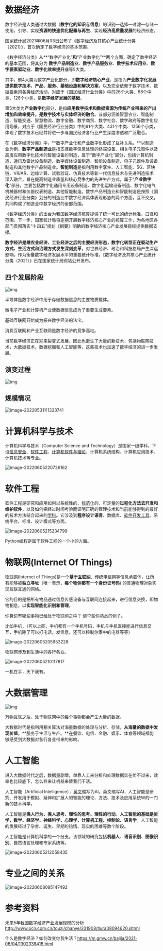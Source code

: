 # 数据经济

数字经济是人类通过大数据（**数字化的知识与信息**）的识别—选择—过滤—存储—使用，引导、实现**资源的快速优化配置与再生**、实现**经济高质量发展**的经济形态。

国家统计局2021年06月03日公布了《数字经济及其核心产业统计分类（2021）》，首次确定了数字经济的基本范围。

《数字经济分类》从**“数字产业化”**和**“产业数字化”**两个方面，确定了数字经济的基本范围，将其分为 **数字产品制造业**、**数字产品服务业**、**数字技术应用业**、**数字要素驱动业**、**数字化效率提升业**等5大类。

其中，前4大类为数字产业化部分，即**数字经济核心产业**，是指为**产业数字化发展提供数字技术、产品、服务、基础设施和解决方案**，以及完全依赖于数字技术、数据要素的各类经济活动，对应于《国民经济行业分类》中的26个大类、68个中类、126个小类，是**数字经济发展的基础**。

第5大类为**产业数字化**部分，是指**应用数字技术和数据资源为传统产业带来的产出增加和效率提升，是数字技术与实体经济的融合**。该部分涵盖智慧农业、智能制造、智能交通、智慧物流、数字金融、数字商贸、数字社会、数字政府等数字化应用场景，对应于《国民经济行业分类》中的91个大类、431个中类、1256个小类，体现了数字技术已经并将进一步与国民经济各行业产生深度渗透和广泛融合。

在《数字经济分类》中，**数字产业化和产业数字化形成了互补关系。**以制造业为例，**数字产品制造业**是指支撑数字信息处理的终端设备、相关电子元器件以及高度应用数字化技术的智能设备的制造，属于“数字产业化”部分，包括计算机制造、通讯及雷达设备制造、数字媒体设备制造、智能设备制造、电子元器件及设备制造和其他数字产品制造业。**智能制造**是指利用数字孪生、人工智能、5G、区块链、VR/AR、边缘计算、试验验证、仿真技术等新一代信息技术与先进制造技术深入融合，旨在提高制造业质量和核心竞争力的先进生产方式，属于“**产业数字化**”部分，主要包括数字化通用专用设备制造、数字化运输设备制造、数字化电气机械器材和仪器仪表制造、其他智能制造。数字产品制造业和智能制造是按照《国民经济行业分类》划分的制造业中数字经济具体表现形态的两个方面，互不交叉，共同构成了制造业中数字经济的全部范围。

《数字经济分类》的出台为我国数字经济核算提供了统一可比的统计标准、口径和范围。下一步，国家统计局将定期开展数字经济核心产业的核算工作，为各地区各部门贯彻落实“十四五”规划《纲要》明确的数字经济核心产业发展目标提供数据支撑。

**数字经济是继农业经济、工业经济之后的主要经济形态，数字化转型正在驱动生产方式、生活方式和治理方式发生深刻变革**，对世界经济、政治和科技格局产生深远影响。作为衡量数字经济发展水平的重要统计标准，《数字经济及其核心产业统计分类（2021）》已在国家统计局网站公开发布。

## 四个发展阶段

![img](01-01-数字经济和高新技术.assets/1(8151).png)

半导体是数字经济中用于存储数据信息的主要物质载体。

微电子产业和计算机产业使数据信息成为了重要生成要素。

基础互联网开始成为振兴数字经济的法宝。

消费互联网和产业互联网是数字经济的竞争高地。

当前数字经济正在迎来裂变式发展，因此也诞生了大量的新技术，包括物联网技术，大数据技术，数据挖掘和人工智能等，这些技术也加速了数字经济的进一步发展。

## 演变过程



![img](01-01-数字经济和高新技术.assets/工业革命发展史.png)



## 规模情况

![image-20220531111323741](01-01-数字经济和高新技术.assets/image-20220531111323741.png)

# 计算机科学与技术

计算机科学与技术（Computer Science and Technology）是国家一级学科，下设[信息安全](https://baike.baidu.com/item/信息安全/339810)、[软件工程](https://baike.baidu.com/item/软件工程/25279)、[计算机软件与理论](https://baike.baidu.com/item/计算机软件与理论/3008761)、计算机系统结构、计算机应用技术、计算机技术等专业。

![image-20220605220726162](01-01-数字经济和高新技术.assets/image-20220605220726162.png)

# 软件工程

软件工程是研究和应用如何以系统性的、[规范化](https://baike.baidu.com/item/规范化/3193374)的、可定量的**过程化方法去开发和维护软件**，以及如何把经过时间考验而证明正确的管理技术和当前能够得到的最好的技术方法结合起来的[学科](https://baike.baidu.com/item/学科/2634099)。它涉及到**程序设计语言**、数据库、[软件开发工具](https://baike.baidu.com/item/软件开发工具/4605523)、系统平台、标准、设计模式等方面。

![image-20220605215234799](01-01-数字经济和高新技术.assets/image-20220605215234799.png)

Python编程是属于软件工程的一个小的方面。



# 物联网(Internet Of Things)

[物联网](https://baike.baidu.com/item/物联网)(Internet of Things)是一个**基于[互联网](https://baike.baidu.com/item/互联网/199186)**、传统电信网等信息承载体，让所有能够被**独立寻址**（唯一表示，**每个物体都有一个身份证号码**) 的普通物理对象实现互联互通的网络。

它的目的是把所有物品通过信息传感设备与互联网连接起来，进行信息交换，即物物相息，以**实现智能化识别和管理**。



你身边有哪些事物已经处于物联网之中？  请举些你熟悉的例子。

比如手机，（可以上网，手机都有一个手机号码，手机与手机直接能进行信息交互，手机除了可以打电话，发信息，还可以控制你家中的电器等等）



![image-20220605205653228](01-01-数字经济和高新技术.assets/image-20220605205653228.png)

物联网涉及到生活中的各行各业。

![image-20220605210117817](01-01-数字经济和高新技术.assets/image-20220605210117817.png)

一机在手，天下我有。



# 大数据管理

![img](01-01-数字经济和高新技术.assets/大数据时代.png)

万物互联之后，处于物联网中的每个事物都会产生大量的数据，

大数据时代是指利用相关算法对海量数据的处理与分析、存储，**从海量的数据中发现价值**，**服务于生活与生产。**在餐饮、电信、金融、娱乐、体育等领域都能够感受到大数据对各行各业带来的影响。

# 人工智能

进入大数据时代之后，数据量剧增，单靠人工来分析和处理数据实在忙不过来，效率也比较底下，怎么样来让机器来替我们干活。



人工智能（Artificial Intelligence），[英文](https://baike.baidu.com/item/英文/3079091)缩写为AI。英文缩写AI，人工智能是研究、开发用于模拟、延伸和扩展人的智能的理论、方法、技术及应用系统W的一门新的技术科学。



人工智能是**类人行为、类人思考、理性的思考、理性的行动**。**人工智能的基础是哲学、数学、经济学、神经科学、心理学、计算机工程、控制论、语言学**。人工智能的发展经过了孕育、诞生、早期的热情、现实的困难等数个阶段。



人工智能是计算机科学的一个分支，该领域的研究包括**机器人**、**语音识别**、**图像识别**、自然语言处理和专家系统等。

![image-20220605212058435](01-01-数字经济和高新技术.assets/image-20220605212058435.png)



# 专业之间的关系

![image-20220608095147492](01-01-数字经济和高新技术.assets/image-20220608095147492.png)

# 参考资料

未来5年我国数字经济产业发展规模的分析 http://www.ocn.com.cn/touzi/chanye/201908/tlura08094620.shtml  

什么是数字经济？如何改变你我生活？https://m.gmw.cn/baijia/2021-06/04/1302338418.html

